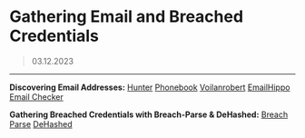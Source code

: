 # Gathering Email and Breached Credentials
> 03.12.2023
---

**Discovering Email Addresses:**
[Hunter](https://hunter.io)
[Phonebook](https://phonebook.cz)
[Voilanrobert](https://www.voilanorbert.com)
[EmailHippo](https://tools.verifyemailaddress.io)
[Email Checker](https://email-checker.net/validate)

**Gathering Breached Credentials with Breach-Parse & DeHashed:**
[Breach Parse](https://github.com/hmaverickadams/breach-parse)
[DeHashed](https://dehashed.com)
